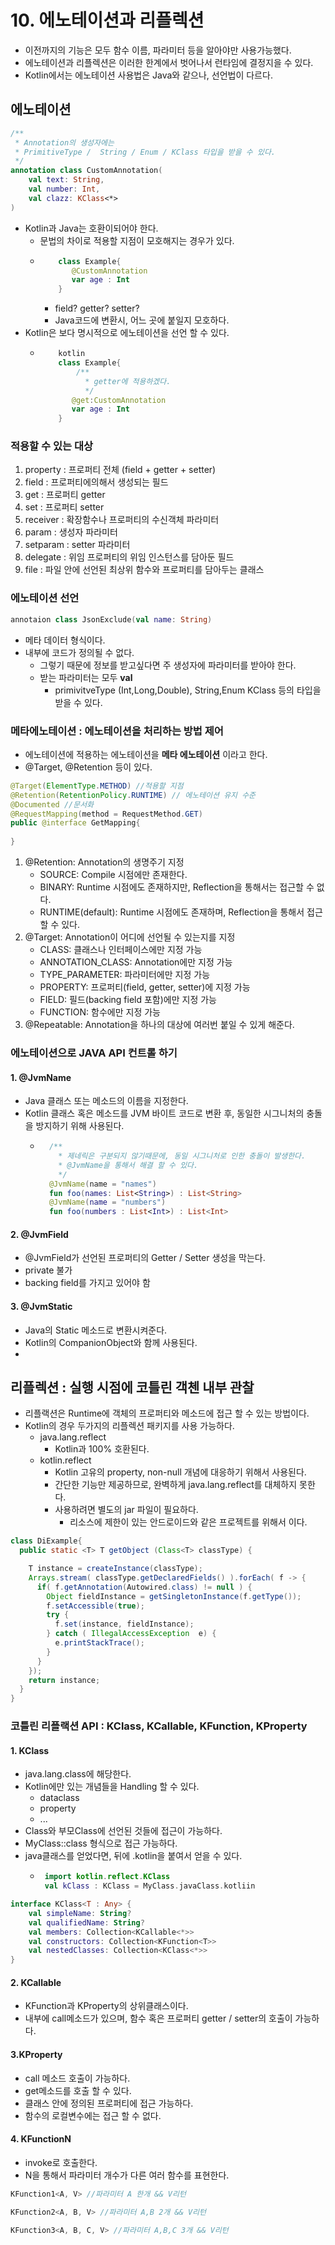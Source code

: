 # 10. 에노테이션과 리플렉션
- 이전까지의 기능은 모두 함수 이름, 파라미터 등을 알아야만 사용가능했다.
- 에노테이션과 리플렉션은 이러한 한계에서 벗어나서 런타임에 결정지을 수 있다.
- Kotlin에서는 에노테이션 사용법은 Java와 같으나, 선언법이 다르다.

## 에노테이션
```kotlin
/**
 * Annotation의 생성자에는
 * PrimitiveType /  String / Enum / KClass 타입을 받을 수 있다.
 */
annotation class CustomAnnotation(
    val text: String,
    val number: Int,
    val clazz: KClass<*>
)
```
- Kotlin과 Java는 호환이되어야 한다.
  - 문법의 차이로 적용할 지점이 모호해지는 경우가 있다.
  - ```kotlin
        class Example{
           @CustomAnnotation
           var age : Int
        }   
    ```
    - field? getter? setter? 
    - Java코드에 변환시, 어느 곳에 붙일지 모호하다.
- Kotlin은 보다 명시적으로 에노테이션을 선언 할 수 있다.
  - ```kotlin
        kotlin
        class Example{
            /**
              * getter에 적용하겠다.
              */
           @get:CustomAnnotation
           var age : Int
        } 
    ```
    
### 적용할 수 있는 대상
1. property : 프로퍼티 전체 (field + getter + setter)
2. field : 프로퍼티에의해서 생성되는 필드
3. get : 프로퍼티 getter
4. set : 프로퍼티 setter
5. receiver : 확장함수나 프로퍼티의 수신객체 파라미터
6. param : 생성자 파라미터
7. setparam : setter 파라미터
8. delegate : 위임 프로퍼티의 위임 인스턴스를 담아둔 필드
9. file : 파일 안에 선언된 최상위 함수와 프로퍼티를 담아두는 클래스

### 에노테이션 선언
```kotlin
annotaion class JsonExclude(val name: String)
```
- 메타 데이터 형식이다.
- 내부에 코드가 정의될 수 없다.
  - 그렇기 때문에 정보를 받고싶다면 주 생성자에 파라미터를 받아야 한다.
  - 받는 파라미터는 모두 **val**
    - primivitveType (Int,Long,Double), String,Enum KClass 등의 타입을 받을 수 있다.

### 메타에노테이션 : 에노테이션을 처리하는 방법 제어
- 에노테이션에 적용하는 에노테이션을 **메타 에노테이션** 이라고 한다.
- @Target, @Retention 등이 있다.

```java
@Target(ElementType.METHOD) //적용할 지점
@Retention(RetentionPolicy.RUNTIME) // 에노테이션 유지 수준
@Documented //문서화
@RequestMapping(method = RequestMethod.GET)
public @interface GetMapping{
    
}
```

1. @Retention: Annotation의 생명주기 지정
   - SOURCE: Compile 시점에만 존재한다.
   - BINARY: Runtime 시점에도 존재하지만, Reflection을 통해서는 접근할 수 없다.
   - RUNTIME(default): Runtime 시점에도 존재하며, Reflection을 통해서 접근할 수 있다.
2. @Target: Annotation이 어디에 선언될 수 있는지를 지정
   - CLASS: 클래스나 인터페이스에만 지정 가능
   - ANNOTATION_CLASS: Annotation에만 지정 가능
   - TYPE_PARAMETER: 파라미터에만 지정 가능
   - PROPERTY: 프로퍼티(field, getter, setter)에 지정 가능
   - FIELD: 필드(backing field 포함)에만 지정 가능
   - FUNCTION: 함수에만 지정 가능
3. @Repeatable: Annotation을 하나의 대상에 여러번 붙일 수 있게 해준다.

### 에노테이션으로 JAVA API 컨트롤 하기

#### 1. @JvmName
- Java 클래스 또는 메소드의 이름을 지정한다.
- Kotlin 클래스 혹은 메소드를 JVM 바이트 코드로 변환 후, 동일한 시그니처의 충돌을 방지하기 위해 사용된다.
  - ```kotlin
      /**
        * 제네릭은 구분되지 않기때문에, 동일 시그니처로 인한 충돌이 발생한다.
        * @JvmName을 통해서 해결 할 수 있다.
        */
      @JvmName(name = "names")
      fun foo(names: List<String>) : List<String>
      @JvmName(name = "numbers")
      fun foo(numbers : List<Int>) : List<Int>
    ```
#### 2. @JvmField
- @JvmField가 선언된 프로퍼티의 Getter / Setter 생성을 막는다.
- private 불가
- backing field를 가지고 있어야 함

#### 3. @JvmStatic
- Java의 Static 메소드로 변환시켜준다.
- Kotlin의 CompanionObject와 함께 사용된다.
- 

## 리플렉션 : 실행 시점에 코틀린 객첸 내부 관찰
- 리플랙션은 Runtime에 객체의 프로퍼티와 메소드에 접근 할 수 있는 방법이다.
- Kotlin의 경우 두가지의 리플렉션 패키지를 사용 가능하다.
  - java.lang.reflect
    - Kotlin과 100% 호환된다.
  - kotlin.reflect
    - Kotlin 고유의 property, non-null 개념에 대응하기 위해서 사용된다.
    - 간단한 기능만 제공하므로, 완벽하게 java.lang.reflect를 대체하지 못한다.
    - 사용하려면 별도의 jar 파일이 필요하다.
      - 리소스에 제한이 있는 안드로이드와 같은 프로젝트를 위해서 이다.
```java
class DiExample{
  public static <T> T getObject (Class<T> classType) {

    T instance = createInstance(classType);
    Arrays.stream( classType.getDeclaredFields() ).forEach( f -> {
      if( f.getAnnotation(Autowired.class) != null ) {
        Object fieldInstance = getSingletonInstance(f.getType());
        f.setAccessible(true);
        try {
          f.set(instance, fieldInstance);
        } catch ( IllegalAccessException  e) {
          e.printStackTrace();
        }
      }
    });
    return instance;
  }   
}
```

### 코틀린 리플랙션 API : KClass, KCallable, KFunction, KProperty
#### 1. KClass
- java.lang.class에 해당한다.
- Kotlin에만 있는 개념들을 Handling 할 수 있다.
  - dataclass
  - property
  - ...
- Class와 부모Class에 선언된 것들에 접근이 가능하다.
- MyClass::class 형식으로 접근 가능하다.
- java클래스를 얻었다면, 뒤에 .kotlin을 붙여서 얻을 수 있다.
  - ```kotlin
     import kotlin.reflect.KClass
     val kClass : KClass = MyClass.javaClass.kotliin
    ```
```kotlin
interface KClass<T : Any> {
    val simpleName: String?
    val qualifiedName: String?
    val members: Collection<KCallable<*>>
    val constructors: Collection<KFunction<T>>
    val nestedClasses: Collection<KClass<*>>
}
```

#### 2. KCallable
- KFunction과 KProperty의 상위클래스이다.
- 내부에 call메소드가 있으며, 함수 혹은 프로퍼티 getter / setter의 호출이 가능하다.

#### 3.KProperty
- call 메소드 호출이 가능하다.
- get메소드를 호출 할 수 있다.
- 클래스 안에 정의된 프로퍼티에 접근 가능하다.
- 함수의 로컬변수에는 접근 할 수 없다.

#### 4. KFunctionN
- invoke로 호출한다.
- N을 통해서 파라미터 개수가 다른 여러 함수를 표현한다.
```kotlin
KFunction1<A, V> //파라미터 A 한개 && V리턴

KFunction2<A, B, V> //파라미터 A,B 2개 && V리턴

KFunction3<A, B, C, V> //파라미터 A,B,C 3개 && V리턴 
```
